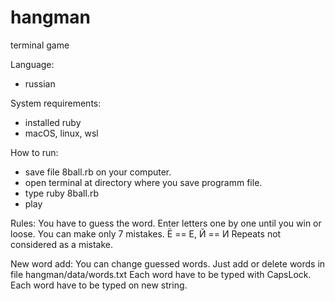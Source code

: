 # hangman
terminal game 

Language:
- russian

System requirements:
- installed ruby
- macOS, linux, wsl

How to run:
- save file 8ball.rb on your computer.
- open terminal at directory where you save programm file.
- type ruby 8ball.rb
- play

Rules:
You have to guess the word. 
Enter letters one by one until you win or loose. 
You can make only 7 mistakes.
Ё == Е, Й == И
Repeats not considered as a mistake.

New word add:
You can change guessed words. 
Just add or delete words in file hangman/data/words.txt
Each word have to be typed with CapsLock.
Each word have to be typed on new string.

